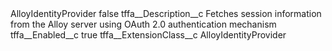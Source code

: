 <?xml version="1.0" encoding="UTF-8"?>
<CustomMetadata xmlns="http://soap.sforce.com/2006/04/metadata" xmlns:xsi="http://www.w3.org/2001/XMLSchema-instance" xmlns:xsd="http://www.w3.org/2001/XMLSchema">
    <label>AlloyIdentityProvider</label>
    <protected>false</protected>
    <values>
        <field>tffa__Description__c</field>
        <value xsi:type="xsd:string">Fetches session information from the Alloy server using OAuth 2.0 authentication mechanism</value>
    </values>
    <values>
        <field>tffa__Enabled__c</field>
        <value xsi:type="xsd:boolean">true</value>
    </values>
    <values>
        <field>tffa__ExtensionClass__c</field>
        <value xsi:type="xsd:string">AlloyIdentityProvider</value>
    </values>
</CustomMetadata>
